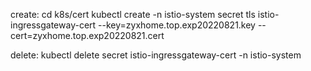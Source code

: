 create:
cd k8s/cert
kubectl create -n istio-system secret tls istio-ingressgateway-cert --key=zyxhome.top.exp20220821.key --cert=zyxhome.top.exp20220821.cert

delete:
kubectl delete secret istio-ingressgateway-cert -n istio-system 
